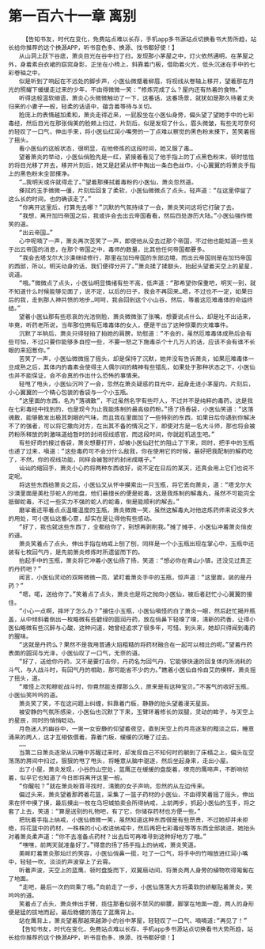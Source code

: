 # 第一百六十一章 离别
        【告知书友，时代在变化，免费站点难以长存，手机app多书源站点切换看书大势所趋，站长给你推荐的这个换源APP，听书音色多、换源、找书都好使！】
       从山洞上跃下谷底，萧炎目光在谷中扫了扫，发现那小茅屋之中，灯火依然通明，在茅屋之外，身着素白衣裙的窈窕身影，正坐在小椅上，斜靠着门板，借助着火光，低头沉迷在手中的七彩卷轴之中。
       似是听到了响起在不远处的脚步声，小医仙微蹙着柳眉，将视线从卷轴上移开，望着那在月光的照耀下缓缓走过来的少年，不由得微微一笑：“修炼完成了么？屋内还有热着的食物。”
       听得这般温软细语，萧炎心头微微触动了一下，这番话，这番场景，就犹如是那久待着丈夫归来的小妻子一般，轻柔的话语中，蕴含着等待与关切。
       脸庞上的表情越加柔和，萧炎走得近来，一屁股坐在小医仙身旁，偏头望了望她手中的七彩毒经，然后目光在那张俏美的脸颊上扫过，片刻后，似是发现了什么，眉头微皱，有些无可奈何的轻叹了一口气，伸出手来，将小医仙红润小嘴旁的一丁点难以察觉的黑色粉末搽下，苦笑着摇了摇头。
       看小医仙的这般状态，很明显，在他修炼的这段时间，她又服了毒…
       望着萧炎的举动，小医仙俏脸先是一红，紧接着看见了他手指上的丁点黑色粉末，顿时怯怯的将目光移了开去，移开片刻后，她又是赶紧从怀中掏出一条白色丝巾，小心翼翼的将萧炎手指上的黑色粉末全部搽净。
       “…我明天或许就得走了。”望着那搽拭着毒粉的小医仙，萧炎忽然道。
       搽拭的玉手微微一僵，片刻后回复了柔软，小医仙微微点了点头，轻声道：“在这里停留了这么长的时间，也的确该走了。”
       “你离开这里后，打算先去哪？”沉默的气氛持续了一会，萧炎笑问这将它打破了去。
       “我想，离开加玛帝国之后，我或许会去出云帝国看看，然后四处游历大陆。”小医仙强作微笑的道。
       “出云帝国…”
       心中呢喃了一声，萧炎再次苦笑了一声，即使他从没去过那个帝国，不过他也能知道一些关于出云帝国的消息，在那个帝国之中，毒师的数量，比其他任何帝国都要多。
       “我会去塔戈尔大沙漠继续修行，那里在加玛帝国的东部边境，而出云帝国则是在加玛帝国的西部，所以，明天动身的话，我们便得分开了。”萧炎揉了揉额头，抬起头望着天空上的星星，说道。
       “哦。”微微点了点头，小医仙明显情绪有些不高，低声道：“那希望你保重吧，明天一别，就不知道什么时候能够见面了，说不定，以后的日子，我会不再回来…嗯，不过也不一定，如果日后的我，走到那人神共愤的地步…呵呵，我会回到这个小山谷，然后，等着这厄难毒体的命运终结。”
       望着小医仙那有些悲哀的光洁侧脸，萧炎微微张了张嘴，想要说点什么，却是吐不出话来，毕竟，听药老所说，当年那位拥有厄难毒体的女人，便是干出了这种惊粟的灾难事件。
       沉默了半晌后，萧炎只得轻拍了拍她的肩膀，劝慰道：“不会的，虽然厄难毒体成熟后会有些可怕，不过只要你能够多自控一些，不要一怒之下施毒杀个十几万人的话，应该不会有谁不长眼的来招惹你。”
       苦笑了一声，小医仙微微摇了摇头，却是保持了沉默，她并没有告诉萧炎，如果厄难毒体一旦成熟之后，其体内的毒素会使得主人偶尔间的精神有些错乱，如果处于那种状态之下，小医仙也并不能保证，会不会真的作出什么恐怖的事情来。
       轻甩了甩头，小医仙沉吟了一会，忽然在萧炎疑惑的目光中，起身走进小茅屋内，片刻后，小心翼翼的一个精心包装的香袋与一个小玉瓶。
       “这里面的东西，名为“落魂散”，不过虽然名字有些吓人，不过并不是纯粹的毒药，这是我在七彩毒经中找到的，也是现今为止我能炼制的最高级药粉。”扬了扬香袋，小医仙笑道：“这落魂散，能够散发出极其刺眼的气味，而且我在里面加了一些特别的东西，如果日后你遇到你解决不了的强者，可以将它撒向对方，在出其不备的情况之下，即使对方是一名大斗师，那也将会被药粉所释放的刺激味道给暂时的封闭视线感官，而这段时间，你就趁机逃生吧。”
       有些好奇的接过香袋，萧炎想要打开，却被小医仙赶忙的阻止了下来，同时，把手中的玉瓶也递了过来，嗔道：“这些毒药可不会分什么敌我，你在使用它的时候，最好把我配制的解药吃了，不然，你的视线功能，同样会被暂时的封闭成瞎子。”
       讪讪的缩回手，萧炎小心的将两种东西收好，说不定在日后的某天，还真会用上它们也说不定呢。
       将这些东西给萧炎之后，小医仙又从怀中摸索出一只玉瓶，将它丢向萧炎，道：“塔戈尔大沙漠里面是美杜莎蛇人的地盘，他们最擅长的便是蛇毒，这是我炼制的解毒丸，虽然不可能完全抵御蛇毒，不过一些实力不强的蛇人的蛇毒，倒是能顺利的解去。”
       磨挲着还带着点点温暖温度的玉瓶，萧炎微微一笑，虽然这解毒丸对他这炼药师来说没多大的用处，可小医仙这番心意，却实在是让得他有些感动。
       “好了，我也就这些东西了，全都给你了，别想再剥削我。”摊了摊手，小医仙冲着萧炎俏皮的道。
       萧炎笑着点了点头，伸出手指在纳戒上刨了刨，同样是一个小玉瓶出现在掌心中，玉瓶中还装有七枚回气丹，是先前萧炎修炼时所遗留而下的。
       抬起手中的玉瓶，萧炎将它冲着小医仙扬了扬，笑道：“想必你在青山小镇，还没见过真正的丹药吧？”
       闻言，小医仙灵动的双眸微微一亮，紧盯着萧炎手中的玉瓶，惊声道：“这里面，装的是丹药？”
       “嗯，喏，送给你了。”笑着点了点头，萧炎也是将之抛向小医仙，被后者赶忙小心翼翼的接住。
       “小心一点啊，摔坏了怎么办？”接住小玉瓶，小医仙嗔怪的白了萧炎一眼，然后赶忙揭开瓶盖，从中倾斜着倒出一枚略微有些碧绿的圆润丹药，放在俏鼻下轻嗅了嗅，清新的药香，让得小医仙略微有些沉醉与心酸，这种问道，她曾经追求了很多年，可惜，到头来，她却只得闻到毒药的腥味。
       “这就是丹药么？果然不是我用普通火焰粗糙的将药材融合在一起可以相比的呢。”望着丹药表面的圆润与光泽，小医仙叹了一口气，无奈的道。
       “好了，送给你丹药，又不是要打击你，丹药名为回气丹，它能够快速的回复体内所消耗的斗气，与人战斗时，有回气丹的相助，那可能省不少的力。”瞧着小医仙自怜自艾的模样，萧炎摇了摇头，道。
       “难怪上次和穆蛇战斗时，你竟然能支撑那么久，原来是有这种宝贝。”不客气的收好玉瓶，小医仙笑吟吟的道。
       萧炎笑了笑，不在这问题上纠缠，斜靠着门板，静静的抬头望着漫天星辰。
       被安静的气氛所感染，小医仙也沉默了下来，玉臂环着修长的双腿，灵动的眸子，与天空上的星辰，同时的悄悄眨动。
       月色迷人的幽谷中，一男一女安静的仰望着夜空，直到天空上的月亮逐渐的黯淡之后，睡意涌来的两人，这才互相依偎着，靠着门板，缓缓的沉睡了过去。
       ……
       当第二日萧炎逐渐从沉睡中苏醒过来时，却发现自己不知何时的躺到了床榻之上，偏头在空荡荡的房间中扫过，狠狠的甩了甩头，将睡意从脑中驱逐，然后坐起身来，走出小屋。
       出了小屋，萧炎发现，小谷的山空处，蓝鹰正在缓缓的盘旋着，嘹亮的鹰啼声，不断响彻着，似乎它也知道了今日即将离开这里一般。
       “你醒啦？”就在萧炎盼首寻找时，清脆的女子声响，忽然的从左边传来。
       偏过头来，萧炎望着那跨着花篮，采集了一篮子药材的小医仙，不由得笑着摇了摇头，伸出来在怀中摸了摸，最后摸出一枚在乌坦城拍卖会所得纳戒，上前两步，抓起小医仙的玉手，将之套了上去，笑道：“算是送别的礼物吧，有了它，你储存药材也方便一些。”
       把玩着手指上纳戒，小医仙微微一笑，虽然知道这种东西很是有些昂贵，不过她却并未拒绝，将花篮中的药材，一株株的小心收进纳戒中，然后再把七彩毒经等等东西全部装进，她抬头对着萧炎柔声道：“你不去准备点药材？出去后可再难寻到这种好地方了哦。”
       “嘿嘿，前两天就准备好了。”得意的扬了扬手指上的纳戒，萧炎笑道。
       美眸盯着萧炎那灿烂的笑容，小医仙俏鼻一挺，吐了一口气，将手中的竹哨放进红润小嘴中，轻轻一吹，淡淡的声波穿上了云霄。
       听着声波，天空上的蓝鹰，顿时盘旋而下，双翼扇动间，将萧炎两人身旁的植物吹得匍匐在了地面。
       “走吧，最后一次的同乘了哦。”向前走了一步，小医仙落落大方将柔软的娇躯贴着萧炎，笑吟吟的道。
       笑着点了点头，萧炎伸出手臂，揽住那看似弱不禁风的柳腰，脚掌在地面一蹬，两人的身形便是猛的拔地而起，最后稳健的落在了蓝鹰背上。
       站在鹰背上，萧炎望着那越来越渺小的谷中茅屋，轻轻叹了一口气，喃喃道:“再见了！”
       【告知书友，时代在变化，免费站点难以长存，手机app多书源站点切换看书大势所趋，站长给你推荐的这个换源APP，听书音色多、换源、找书都好使！】